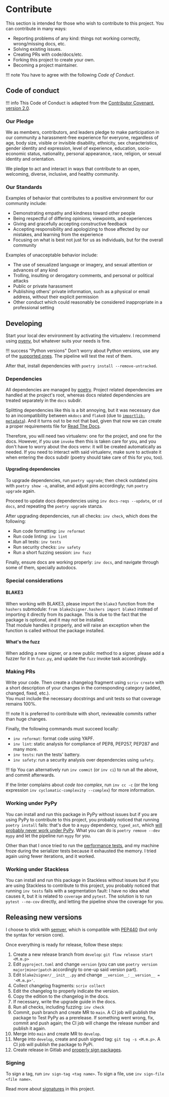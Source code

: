 # Contribute

This section is intended for those who wish to contribute to this project. You can contribute in many ways:

* Reporting problems of any kind: things not working correctly, wrong/missing docs, etc.
* Solving existing issues.
* Creating PRs with code/docs/etc.
* Forking this project to create your own.
* Becoming a project maintainer.

!!! note
    You have to agree with the following *Code of Conduct*.

## Code of conduct

!!! info
    This Code of Conduct is adapted from the [Contributor Covenant](https://www.contributor-covenant.org/), [version 2.0](https://www.contributor-covenant.org/version/2/0/code_of_conduct.html).

### Our Pledge

We as members, contributors, and leaders pledge to make participation in our community a harassment-free experience for everyone, regardless of age, body size, visible or invisible disability, ethnicity, sex characteristics, gender identity and expression, level of experience, education, socio-economic status, nationality, personal appearance, race, religion, or sexual identity and orientation.

We pledge to act and interact in ways that contribute to an open, welcoming, diverse, inclusive, and healthy community.

### Our Standards

Examples of behavior that contributes to a positive environment for our community include:

* Demonstrating empathy and kindness toward other people
* Being respectful of differing opinions, viewpoints, and experiences
* Giving and gracefully accepting constructive feedback
* Accepting responsibility and apologizing to those affected by our mistakes, and learning from the experience
* Focusing on what is best not just for us as individuals, but for the overall community

Examples of unacceptable behavior include:

* The use of sexualized language or imagery, and sexual attention or advances of any kind
* Trolling, insulting or derogatory comments, and personal or political attacks
* Public or private harassment
* Publishing others' private information, such as a physical or email address, without their explicit permission
* Other conduct which could reasonably be considered inappropriate in a professional setting

## Developing

Start your local dev environment by activating the virtualenv. I recommend using [pyenv](https://github.com/pyenv/pyenv), but whatever suits your needs is fine.

!!! success "Python versions"
    Don't worry about Python versions, use any of the [supported ones](index.md#requirements). The pipeline will test the rest of them.

After that, install dependencies with `poetry install --remove-untracked`.

### Dependencies

All dependencies are managed by [poetry](https://python-poetry.org/). Project related dependencies are handled at the project's root, whereas docs related dependencies are treated separately in the `docs` subdir.

Splitting dependencies like this is a bit annoying, but it was necessary due to an incompatibility between `mkdocs` and `flake8` (due to [`importlib-metadata`](https://github.com/PyCQA/flake8/pull/1438)). And it turns out to be not that bad, given that now we can create a proper requirements file for [Read The Docs](https://readthedocs.org/projects/blake2signer/).

Therefore, you will need two virtualenv: one for the project, and one for the docs. However, if you use `invoke` then this is taken care for you, and you don't have to worry about the docs venv: it will be created automatically as needed. If you need to interact with said virtualenv, make sure to activate it when entering the docs subdir (poetry should take care of this for you, too).

#### Upgrading dependencies

To upgrade dependencies, run `poetry upgrade`; then check outdated pins with `poetry show -o`, analise, and adjust pins accordingly; run `poetry upgrade` again.

Proceed to update docs dependencies using `inv docs-reqs --update`, or `cd docs`, and repeating the `poetry upgrade` stanza.

After upgrading dependencies, run all checks: `inv check`, which does the following:

- Run code formatting: `inv reformat`
- Run code linting: `inv lint`
- Run all tests: `inv tests`
- Run security checks: `inv safety`
- Run a short fuzzing session: `inv fuzz`

Finally, ensure docs are working properly: `inv docs`, and navigate through some of them, specially autodocs.

### Special considerations

#### BLAKE3

When working with BLAKE3, please import the `blake3` function from the `hashers` submodule: `from blake2signer.hashers import blake3` instead of importing it directly from its package. This is due to the fact that the package is optional, and it may not be installed.  
That module handles it properly, and will raise an exception when the function is called without the package installed.

#### What's the fuzz

When adding a new signer, or a new public method to a signer, please add a fuzzer for it in `fuzz.py`, and update the `fuzz` invoke task accordingly.

### Making PRs

Write your code. Then create a changelog fragment using `scriv create` with a short description of your changes in the corresponding category (added, changed, fixed, etc.).  
You must include the necessary docstrings and unit tests so that coverage remains 100%.

!!! note
    It is preferred to contribute with short, reviewable commits rather than huge changes.

Finally, the following commands must succeed locally:

* `inv reformat`: format code using YAPF.
* `inv lint`: static analysis for compliance of PEP8, PEP257, PEP287 and many more.
* `inv tests`: run the tests' battery.
* `inv safety`: run a security analysis over dependencies using `safety`.

!!! tip
    You can alternatively run `inv commit` (or `inv ci`) to run all the above, and commit afterwards.

If the linter complains about *code too complex*, run `inv cc -c` (or the long expression `inv cyclomatic-complexity --complex`) for more information.

### Working under PyPy

You can install and run this package in PyPy without issues but if you are using PyPy to contribute to this project, you probably noticed that running `poetry install` fails: that's due to a `mypy` dependency, `typed_ast`, which [will probably never work under PyPy](https://github.com/python/typed_ast/issues/111). What you can do is `poetry remove --dev mypy` and let the pipeline run `mypy` for you.

Other than that I once tried to run the [performance tests](https://blake2signer.hackan.net/en/stable/comparison/#performance-comparison), and my machine froze during the serializer tests because it exhausted the memory. I tried again using fewer iterations, and it worked.

### Working under Stackless

You can install and run this package in Stackless without issues but if you are using Stackless to contribute to this project, you probably noticed that running `inv tests` fails with a segmentation fault: I have no idea what causes it, but it is related to `coverage` and `pytest`. The solution is to run `pytest --no-cov` directly, and letting the pipeline show the coverage for you.

## Releasing new versions

I choose to stick with [semver](https://semver.org/), which is compatible with [PEP440](https://www.python.org/dev/peps/pep-0440/) (but only the syntax for version core).

Once everything is ready for release, follow these steps:

1. Create a new release branch from `develop`: `git flow release start <M.m.p>`
1. Edit `pyproject.toml` and change `version` (you can use `poetry version major|minor|patch` accordingly to one-up said version part).
1. Edit `blake2signer/__init__.py` and change `__version__`: `__version__ = '<M.m.p>'`.
1. Collect changelog fragments: `scriv collect`
1. Edit the changelog to properly indicate the version.
1. Copy the edition to the changelog in the docs.
1. If necessary, write the upgrade guide in the docs.
1. Run all checks, including fuzzing: `inv check`
1. Commit, push branch and create MR to `main`. A CI job will publish the package to Test PyPy as a prerelease. If something went wrong, fix, commit and push again; the CI job will change the release number and publish it again.
1. Merge into `main` and create MR to `develop`.
1. Merge into `develop`, create and push signed tag: `git tag -s <M.m.p>`. A CI job will publish the package to PyPi.
1. Create release in Gitlab and [properly sign packages](https://gist.github.com/HacKanCuBa/6fabded3565853adebf3dd140e72d33e).

### Signing

To sign a tag, run `inv sign-tag <tag name>`. To sign a file, use `inv sign-file <file name>`.

Read more about [signatures](signatures.md) in this project.
